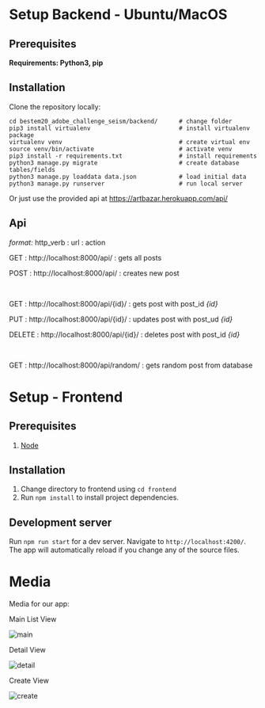 # Setup Backend - Ubuntu/MacOS

## Prerequisites 
**Requirements: Python3, pip**

## Installation 
Clone the repository locally:

```
cd bestem20_adobe_challenge_seism/backend/      # change folder
pip3 install virtualenv                         # install virtualenv package
virtualenv venv                                 # create virtual env
source venv/bin/activate                        # activate venv 
pip3 install -r requirements.txt                # install requirements
python3 manage.py migrate                       # create database tables/fields
python3 manage.py loaddata data.json            # load initial data
python3 manage.py runserver                     # run local server
```

Or just use the provided api at https://artbazar.herokuapp.com/api/

## Api

*format:* http_verb : url : action

GET : http://localhost:8000/api/ : gets all posts

POST : http://localhost:8000/api/ : creates new post

<br>

GET : http://localhost:8000/api/{id}/ : gets post with post_id *{id}*

PUT : http://localhost:8000/api/{id}/ : updates post with post_ud *{id}*

DELETE : http://localhost:8000/api/{id}/ : deletes post with post_id *{id}*

<br>

GET : http://localhost:8000/api/random/ : gets random post from database


# Setup - Frontend

## Prerequisites 
1. [Node](https://nodejs.org/en/)

## Installation 
1. Change directory to frontend using `cd frontend`
2. Run `npm install` to install project dependencies.

## Development server

Run `npm run start` for a dev server. Navigate to `http://localhost:4200/`. The app will automatically reload if you change any of the source files.

# Media
Media for our app:

Main List View

![main](C:\Users\Bogdan\Desktop\my_projects\Python\bestem20_adobe_challenge_seism\readme_media\main.png)

Detail View

![detail](C:\Users\Bogdan\Desktop\my_projects\Python\bestem20_adobe_challenge_seism\readme_media\detail.png)

Create View

![create](C:\Users\Bogdan\Desktop\my_projects\Python\bestem20_adobe_challenge_seism\readme_media\create.png)